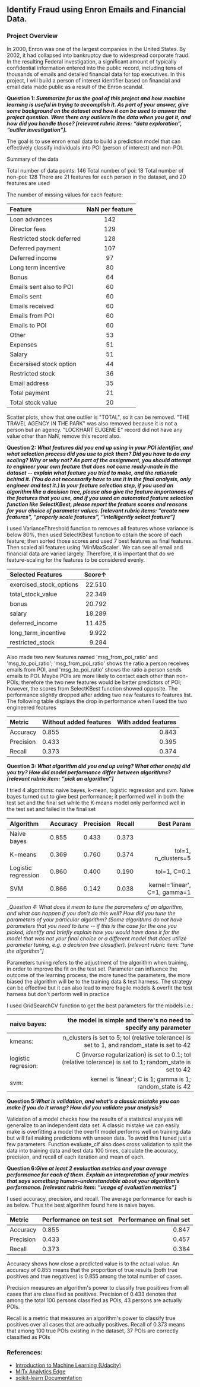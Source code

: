 ## Identify Fraud using Enron Emails and Financial Data.

### Project Overview
In 2000, Enron was one of the largest companies in the United States. By 2002, it had collapsed into bankruptcy due to widespread corporate fraud. In the resulting Federal investigation, a significant amount of typically confidential information entered into the public record, including tens of thousands of emails and detailed financial data for top executives. In this project, I will build a person of interest identifier based on financial and email data made public as a result of the Enron scandal.


__Question 1: *Summarize for us the goal of this project and how machine learning is useful in trying to accomplish it. As part of your answer, give some background on the dataset and how it can be used to answer the project question. Were there any outliers in the data when you got it, and how did you handle those? [relevant rubric items: “data exploration”, “outlier investigation”].*__

The goal is to use enron email data to build a prediction model that can effectively classify individuals into POI (person of interest) and non-POI. 

Summary of the data

Total number of data points: 146
Total number of poi: 18
Total number of non-poi: 128
There are 21 features for each person in the dataset, and 20 features are used

The number of missing values for each feature:

| Feature | NaN per feature |
| :--- | :--: |
| Loan advances | 142 |
| Director fees | 129 |
| Restricted stock deferred | 128 |
| Deferred payment | 107 |
| Deferred income | 97 |
| Long term incentive | 80 |
| Bonus | 64 |
| Emails sent also to POI | 60 |
| Emails sent | 60 |
| Emails received | 60 |
| Emails from POI | 60 |
| Emails to POI | 60 |
| Other | 53 |
| Expenses | 51 |
| Salary | 51 |
| Excersised stock option | 44 |
| Restricted stock | 36 |
| Email address | 35 |
| Total payment | 21 |
| Total stock value | 20 |


Scatter plots, show that one outlier is "TOTAL", so it can be removed. "THE TRAVEL AGENCY IN THE PARK" was also removed because it is not a person but an agency. "LOCKHART EUGENE E" record did not have any value other than NaN, remove this record also.


__Question 2: *What features did you end up using in your POI identifier, and what selection process did you use to pick them? Did you have to do any scaling? Why or why not? As part of the assignment, you should attempt to engineer your own feature that does not come ready-made in the dataset -- explain what feature you tried to make, and the rationale behind it. (You do not necessarily have to use it in the final analysis, only engineer and test it.) In your feature selection step, if you used an algorithm like a decision tree, please also give the feature importances of the features that you use, and if you used an automated feature selection function like SelectKBest, please report the feature scores and reasons for your choice of parameter values. [relevant rubric items: “create new features”, “properly scale features”, “intelligently select feature”]*__

I used VarianceThreshold function to removes all features whose variance is below 80%, then used SelectKBest function to obtain the score of each feature; then sorted those scores and used 7 best features as final features. Then scaled all features using 'MinMaxScaler'. We can see all email and financial data are varied largely. Therefore, it is important that do we feature-scaling for the features to be considered evenly.

| Selected Features       | Score↑ |
| :---------------------- | -----: |
| exercised_stock_options | 22.510 |
| total_stock_value       | 22.349 |
| bonus                   | 20.792 |
| salary                  | 18.289 |
| deferred_income         | 11.425 |
| long_term_incentive     |  9.922 |
| restricted_stock        |  9.284 |

Also made two new features named 'msg_from_poi_ratio' and 'msg_to_poi_ratio'; 'msg_from_poi_ratio' shows the ratio a person receives emails from POI, and 'msg_to_poi_ratio' shows the ratio a person sends emails to POI. Maybe POIs are more likely to contact each other than non-POIs; therefore the two new features would be better predictors of POI; however, the scores from SelectKBest function showed opposite. The performance slightly dropped after adding two new features to features list. The following table displays the drop in performance when I used the two engineered features

| Metric		| Without added features		| With added features | 
| :-------------| ------------------------------| -------------------:| 
| Accuracy		| 0.855							| 0.843				  | 
| Precision		| 0.433							| 0.395				  | 
| Recall		| 0.373							| 0.374				  | 

__Question 3: *What algorithm did you end up using? What other one(s) did you try? How did model performance differ between algorithms? [relevant rubric item: “pick an algorithm”]*__

I tried 4 algorithms: naive bayes, k-mean, logistic regression and svm. Naive bayes turned out to give best performance; it performed well in both the test set and the final set while the K-means model only performed well in the test set and failed in the final set

| Algorithm				| Accuracy	| Precision	| Recall	| Best Param |
| :---------------------|-----------|-----------|-----------|-----------: |
| Naive bayes			| 0.855		| 0.433		| 0.373		| 			 |
| K-means				| 0.369		| 0.760		| 0.374		| tol=1, n_clusters=5 |
| Logistic regression	| 0.860		| 0.400		| 0.190		| tol=1, C=0.1 |
| SVM					| 0.866		| 0.142		| 0.038		| kernel='linear', C=1, gamma=1 |



__Question 4: *What does it mean to tune the parameters of an algorithm, and what can happen if you don’t do this well? How did you tune the parameters of your particular algorithm? (Some algorithms do not have parameters that you need to tune -- if this is the case for the one you picked, identify and briefly explain how you would have done it for the model that was not your final choice or a different model that does utilize parameter tuning, e.g. a decision tree classifier). [relevant rubric item: “tune the algorithm”]*_

Parameters tuning refers to the adjustment of the algorithm when training, in order to improve the fit on the test set. Parameter can influence the outcome of the learning process, the more tuned the parameters, the more biased the algorithm will be to the training data & test harness. The strategy can be effective but it can also lead to more fragile models & overfit the test harness but don't perform well in practice

I used GridSearchCV function to get the best parameters for the models i.e.:

| naive bayes: 		  | the model is simple and there's no need to specify any parameter|
| :-------------------| ---------------------------------------------------------------:|
| kmeans: 			  | n_clusters is set to 5; tol (relative tolerance) is set to 1, and random_state is set to 42|
| logistic regresion: | C (inverse regularization) is set to 0.1; tol (relative tolerance) is set to 1; random_state is set to 42|
| svm: 				  | kernel is 'linear'; C is 1; gamma is 1; random_state is 42|
 

__Question 5:*What is validation, and what’s a classic mistake you can make if you do it wrong? How did you validate your analysis?*__

Validation of a model checks how the results of a statistical analysis will generalize to an independent data set. A classic mistake we can easily make is overfitting a model the overfit model performs well on training data but will fail making predictions with unseen data. To avoid this I tuned just a few parameters. Function evaluate_clf also does cross validation to split the data into training data and test data 100 times, calculate the accuracy, precision, and recall of each iteration and mean of each.


__Question 6:*Give at least 2 evaluation metrics and your average performance for each of them. Explain an interpretation of your metrics that says something human-understandable about your algorithm’s performance. [relevant rubric item: “usage of evaluation metrics”]*__

I used accuracy, precision, and recall. The average performance for each is as below. Thus the best algorithm found here is naive bayes.

| Metric	| Performance on test set | Performance on final set|
| :---------| -----------------------|------------------------:| 
| Accuracy	| 0.855	| 0.847|
| Precision	| 0.433	| 0.457|
| Recall	| 0.373	| 0.384|

Accuracy shows how close a predicted value is to the actual value. 
An accuracy of 0.855 means that the proportion of true results (both true positives and true negatives) is 0.855 among the total number of cases.

Precision measures an algorithm's power to classify true positives from all cases that are classified as positives. 
Precision of 0.433 denotes that among the total 100 persons classified as POIs, 43 persons are actually POIs. 

Recall is a metric that measures an algorithm's power to classify true positives over all cases that are actually positives. 
Recall of 0.373 means that among 100 true POIs existing in the dataset, 37 POIs are correctly classified as POIs

### References:
- [Introduction to Machine Learning (Udacity)](https://www.udacity.com/course/viewer#!/c-ud120-nd)
- [MITx Analytics Edge](https://www.edx.org/course/analytics-edge-mitx-15-071x-0)
- [scikit-learn Documentation](http://scikit-learn.org/stable/documentation.html)
